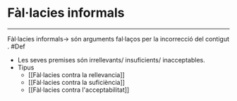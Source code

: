 # Fàl·lacies informals 
---
Fàl·lacies informals-> són arguments fal·laços per la incorrecció del contigut . #Def 

- Les seves premises són irrellevants/ insuficients/ inacceptables.
- Tipus
	- [[Fàl·lacies contra la rellevancia]]
	- [[Fàl·lacies contra la suficiència]]
	- [[Fàl·lacies contra l'acceptabilitat]]